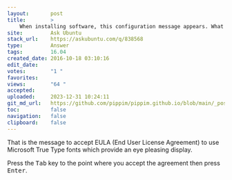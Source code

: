 ```yaml
---
layout:       post
title:        >
    When installing software, this configuration message appears. What should I do?
site:         Ask Ubuntu
stack_url:    https://askubuntu.com/q/838568
type:         Answer
tags:         16.04
created_date: 2016-10-18 03:10:16
edit_date:    
votes:        "1 "
favorites:    
views:        "64 "
accepted:     
uploaded:     2023-12-31 10:24:11
git_md_url:   https://github.com/pippim/pippim.github.io/blob/main/_posts/2016/2016-10-18-When-installing-software_-this-configuration-message-appears.-What-should-I-do_.md
toc:          false
navigation:   false
clipboard:    false
---
```


That is the message to accept EULA (End User License Agreement) to use Microsoft True Type fonts which provide an eye pleasing display.

Press the <kbd>Tab</kbd> key to the point where you accept the agreement then press <kbd>Enter</kbd>.
